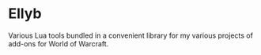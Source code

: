 # Ellyb
Various Lua tools bundled in a convenient library for my various projects of add-ons for World of Warcraft.
